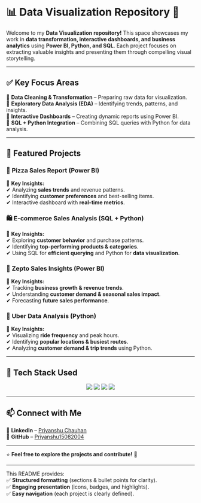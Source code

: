   # 📊 **Data Visualization Repository** 🚀  

Welcome to my **Data Visualization repository!** This space showcases my work in **data transformation, interactive dashboards, and business analytics** using **Power BI, Python, and SQL**. Each project focuses on extracting valuable insights and presenting them through compelling visual storytelling.  

---

## ✅ **Key Focus Areas**  
🔹 **Data Cleaning & Transformation** – Preparing raw data for visualization.  
🔹 **Exploratory Data Analysis (EDA)** – Identifying trends, patterns, and insights.  
🔹 **Interactive Dashboards** – Creating dynamic reports using Power BI.  
🔹 **SQL + Python Integration** – Combining SQL queries with Python for data analysis.  

---

## 📌 **Featured Projects**  

### 🍕 **Pizza Sales Report (Power BI)**  
📍 **Key Insights:**  
✔ Analyzing **sales trends** and revenue patterns.  
✔ Identifying **customer preferences** and best-selling items.  
✔ Interactive dashboard with **real-time metrics**.  

### 🛍 **E-commerce Sales Analysis (SQL + Python)**  
📍 **Key Insights:**  
✔ Exploring **customer behavior** and purchase patterns.  
✔ Identifying **top-performing products & categories**.  
✔ Using SQL for **efficient querying** and Python for **data visualization**.  

### 🚀 **Zepto Sales Insights (Power BI)**  
📍 **Key Insights:**  
✔ Tracking **business growth & revenue trends**.  
✔ Understanding **customer demand & seasonal sales impact**.  
✔ Forecasting **future sales performance**.  

### 🚖 **Uber Data Analysis (Python)**  
📍 **Key Insights:**  
✔ Visualizing **ride frequency** and peak hours.  
✔ Identifying **popular locations & busiest routes**.  
✔ Analyzing **customer demand & trip trends** using Python.  

---

## 🎯 **Tech Stack Used**  
<p align="center">
  <img src="https://img.shields.io/badge/Power_BI-F2C811?style=for-the-badge&logo=powerbi&logoColor=black" />
  <img src="https://img.shields.io/badge/Python-3776AB?style=for-the-badge&logo=python&logoColor=white" />
  <img src="https://img.shields.io/badge/SQL-4479A1?style=for-the-badge&logo=mysql&logoColor=white" />
  <img src="https://img.shields.io/badge/Excel-217346?style=for-the-badge&logo=microsoft-excel&logoColor=white" />
</p>

---

## 📫 **Connect with Me**  
🔗 **LinkedIn** – [Priyanshu Chauhan](https://www.linkedin.com/in/priyanshu-chauhan-9b036b24b/)  
🔗 **GitHub** – [Priyanshu15082004](https://github.com/Priyanshu15082004)  

---

⭐ **Feel free to explore the projects and contribute!** 🚀  

---

This README provides:  
✅ **Structured formatting** (sections & bullet points for clarity).  
✅ **Engaging presentation** (icons, badges, and highlights).  
✅ **Easy navigation** (each project is clearly defined).  

